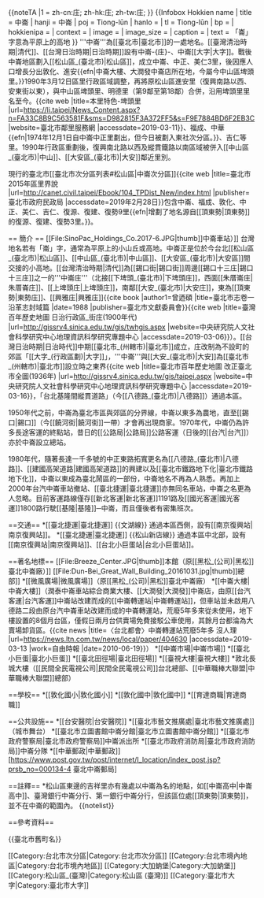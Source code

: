 {{noteTA
|1 = zh-cn:庄; zh-hk:庄; zh-tw:庄;
}}
{{Infobox Hokkien name
| title      = 中崙
| hanji      = 中崙
| poj        = Tiong-lūn
| hanlo      = 
| tl         = Tiong-lūn
| bp         = 
| hokkienipa = 
| context    = 
| image      = 
| image_size = 
| caption    = 
| text       = 「崙」字意為平原上的高地
}}
'''中崙'''為[[臺北市|臺北市]]的一處地名。[[臺灣清治時期|清代]]、[[台灣日治時期|日治時期]]設有中崙-{庄}-、中崙[[大字|大字]]。戰後中崙地區劃入[[松山區_(臺北市)|松山區]]，成立中崙、中正、美仁3里，後因應人口增長分出敦化、進安{{efn|中崙大樓、大潤發中崙店所在地，今屬今中山區埤頭里。}}<ref>1990年3月12日區里行政區域調整，再將原松山區進安里（復興南路以西、安東街以東），與中山區埤頭里、明德里（第9鄰至第18鄰）合併，沿用埤頭里里名至今。{{cite web |title=本里特色-埤頭里 |url=https://li.taipei/News_Content.aspx?n=FA33C8B9C563581F&sms=D982815F3A372FF5&s=F9E7884BD6F2EB3C |website=臺北市鄰里服務網 |accessdate=2019-03-11}}</ref>、福成、中華{{efn|1974年12月1日自中崙中正里劃出，但今日被劃入東社次分區。}}、吉仁等里。1990年行政區重劃後，復興南北路以西及縱貫鐵路以南區域被併入[[中山區_(臺北市)|中山]]、[[大安區_(臺北市)|大安]]鄰近里別。

現行的臺北市[[臺北市次分區列表#松山區|中崙次分區]]<ref>{{cite web |title=臺北市2015年區里界說 |url=http://canet.civil.taipei/Ebook/104_TPDist_New/index.html |publisher=臺北市政府民政局 |accessdate=2019年2月28日}}</ref>包含中崙、福成、敦化、中正、美仁、吉仁、復源、復建、復勢9里{{efn|增劃了地名源自[[頂東勢|頂東勢]]的復源、復建、復勢3里。}}。

== 簡介 ==
[[File:SinoPac_Holdings_Co.2017-6.JPG|thumb]]中崙車站）]]
台灣地名若有「崙」字，通常為平原上的小山丘或高地。中崙正是位於今台北[[松山區_(臺北市)|松山區]]、[[中山區_(臺北市)|中山區]]、[[大安區_(臺北市)|大安區]]間交接的小高地。[[台灣清治時期|清代]]為[[錫口街|錫口街]]周邊[[錫口十三庄|錫口十三庄]]之一的'''中崙庄'''（北接[[下埤頭_(臺北市)|下埤頭庄]]，西面[[朱厝崙庄|朱厝崙庄]]、[[上埤頭庄|上埤頭庄]]，南鄰[[大安_(臺北市)|大安庄]]，東為[[頂東勢|東勢庄]]、[[興雅庄|興雅庄]]<ref name="臺北市志卷一沿革志封域篇">{{cite book |author1=曾迺碩 |title=臺北市志卷一沿革志封域篇 |date=1988 |publisher=臺北市文獻委員會}}</ref><ref name="臺灣百年歷史地圖">{{cite web |title=臺灣百年歷史地圖 日治行政區_街庄(1900年代) |url=http://gissrv4.sinica.edu.tw/gis/twhgis.aspx |website=中央研究院人文社會科學研究中心地理資訊科學研究專題中心 |accessdate=2019-03-06}}</ref>）。[[台灣日治時期|日治時代]]中期[[臺北市_(州轄市)|臺北市]]成立，庄改制為不設町的郊區「[[大字_(行政區劃)|大字]]」，'''中崙'''與[[大安_(臺北市)|大安]]為[[臺北市_(州轄市)|臺北市]]設立時之東界<ref>{{cite web |title=臺北市百年歷史地圖 改正臺北市全圖(1936年) |url=http://gissrv4.sinica.edu.tw/gis/taipei.aspx |website=中央研究院人文社會科學研究中心地理資訊科學研究專題中心 |accessdate=2019-03-16}}</ref>，「台北基隆間縱貫道路」（今[[八德路_(臺北市)|八德路]]）通過本區。

1950年代之前，中崙為臺北市區與郊區的分界線，中崙以東多為農地，直至[[錫口|錫口]]（今[[饒河街|饒河街]]一帶）才會再出現商家。1970年代，中崙仍為許多長途客運的終點站，昔日的[[公路局|公路局]]公路客運（日後的[[台汽|台汽]]）亦於中崙設立總站。

1980年代，隨著長達一千多號的中正東路拓寬更名為[[八德路_(臺北市)|八德路]]、[[建國高架道路|建國高架道路]]的興建以及[[臺北市鐵路地下化|臺北市鐵路地下化]]，中崙以東成為臺北鬧區的一部份，中崙地名不再為人熟悉。再加上2000年台汽中崙車站撤站、[[臺北捷運|臺北捷運]]亦無同名車站，中崙之名更為人忽略。目前客運路線僅存[[新北客運|新北客運]]1191路及[[國光客運|國光客運]]1800路行駛[[基隆|基隆]]─中崙，而且僅後者有密集班次。

==交通==
*[[臺北捷運|臺北捷運]] {{文湖線}} 通過本區西側，設有[[南京復興站|南京復興站]]。
*[[臺北捷運|臺北捷運]] {{松山新店線}} 通過本區中北部，設有[[南京復興站|南京復興站]]、[[台北小巨蛋站|台北小巨蛋站]]。

==著名地標==
[[File:Breeze_Center.JPG|thumb]]本館（原[[黑松_(公司)|黑松]]臺北中崙廠）]]
[[File:Dun-Bei_Great_Wall_Building_20161031.jpg|thumb]]總部]]
*[[微風廣場|微風廣場]]（原[[黑松_(公司)|黑松]]臺北中崙廠）
*[[中崙大樓|中崙大樓]]（潤泰中崙車站綜合商業大樓、[[大潤發|大潤發]]中崙店，由原[[台汽客運|台汽客運]]中崙站改建而成的[[中崙轉運站|中崙轉運站]]，但車站並未啟用<ref>八德路二段由原台汽中崙車站改建而成的中崙轉運站，荒廢5年多來從未使用，地下樓設置的8個月台區，僅假日兩月台供賣場免費接駁公車使用，其餘月台都淪為大賣場卸貨區。{{cite news |title=〈台北都會〉中崙轉運站荒廢5年多 沒人理 |url=https://news.ltn.com.tw/news/local/paper/404630 |accessdate=2019-03-13 |work=自由時報 |date=2010-06-19}}</ref>）
*[[中崙市場|中崙市場]]
*[[臺北小巨蛋|臺北小巨蛋]]
*[[臺北田徑場|臺北田徑場]]
*[[臺視大樓|臺視大樓]]
*敦北長城大樓（[[民間全民電視公司|民間全民電視公司]]台北總部、[[中華職棒大聯盟|中華職棒大聯盟]]總部）

==學校==
*[[敦化國小|敦化國小]]
*[[敦化國中|敦化國中]]
*[[育達商職|育達商職]]

==公共設施==
*[[台安醫院|台安醫院]]
*[[臺北市藝文推廣處|臺北市藝文推廣處]]（城市舞台）
*[[臺北市立圖書館中崙分館|臺北市立圖書館中崙分館]]
*[[臺北市政府警察局|臺北市政府警察局]]中崙派出所
*[[臺北市政府消防局|臺北市政府消防局]]中崙分隊
*[[中華郵政|中華郵政]][https://www.post.gov.tw/post/internet/I_location/index_post.jsp?prsb_no=000134-4 臺北中崙郵局]

==註釋==
*松山區東邊的吉祥里亦有幾處以中崙為名的地點，如[[中崙高中|中崙高中]]、臺灣銀行中崙分行、第一銀行中崙分行，但該區位處[[頂東勢|頂東勢]]，並不在中崙的範圍內。
{{notelist}}

==參考資料==
<references />

{{臺北市舊町名}}

[[Category:台北市次分區|Category:台北市次分區]]
[[Category:台北市境內地區|Category:台北市境內地區]]
[[Category:大加蚋堡|Category:大加蚋堡]]
[[Category:松山區_(臺灣)|Category:松山區 (臺灣)]]
[[Category:臺北市大字|Category:臺北市大字]]